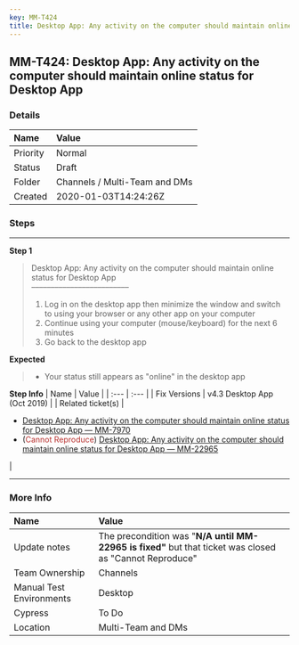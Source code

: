 ```yaml
---
key: MM-T424
title: Desktop App: Any activity on the computer should maintain online status for Desktop App
---
```


## MM-T424: Desktop App: Any activity on the computer should maintain online status for Desktop App

### Details

| Name     | Value                         |
| :------- | :---------------------------- |
| Priority | Normal                        |
| Status   | Draft                         |
| Folder   | Channels / Multi-Team and DMs |
| Created  | 2020-01-03T14:24:26Z          |

### Steps

<hr/>

**Step 1**

> <article>Desktop App: Any activity on the computer should maintain online status for Desktop App<br>–––––––––––––––––––––––––<ol><li>Log in on the desktop app then minimize the window and switch to using your browser or any other app on your computer</li><li> Continue using your computer (mouse/keyboard) for the next 6 minutes</li><li>Go back to the desktop app</li></ol></article>

**Expected**

> <article><ul><li>Your status still appears as "online" in the desktop app</li></ul></article>

**Step Info**
| Name | Value |
| :--- | :--- |
| Fix Versions | v4.3 Desktop App (Oct 2019) |
| Related ticket(s) | <ul><li><a href="https://mattermost.atlassian.net/browse/MM-7970">Desktop App: Any activity on the computer should maintain online status for Desktop App — MM-7970</a></li><li>(<span style="color: rgb(184, 49, 47);">Cannot Reproduce</span>) <a href="https://mattermost.atlassian.net/browse/MM-22965">Desktop App: Any activity on the computer should maintain online status for Desktop App — MM-22965</a></li></ul> |

<hr/>

### More Info

| Name                     | Value                                                                                                                     |
| :----------------------- | :------------------------------------------------------------------------------------------------------------------------ |
| Update notes             | The precondition was "<strong>N/A until MM-22965 is fixed"&nbsp;</strong>but that ticket was closed as "Cannot Reproduce" |
| Team Ownership           | Channels                                                                                                                  |
| Manual Test Environments | Desktop                                                                                                                   |
| Cypress                  | To Do                                                                                                                     |
| Location                 | Multi-Team and DMs                                                                                                        |
